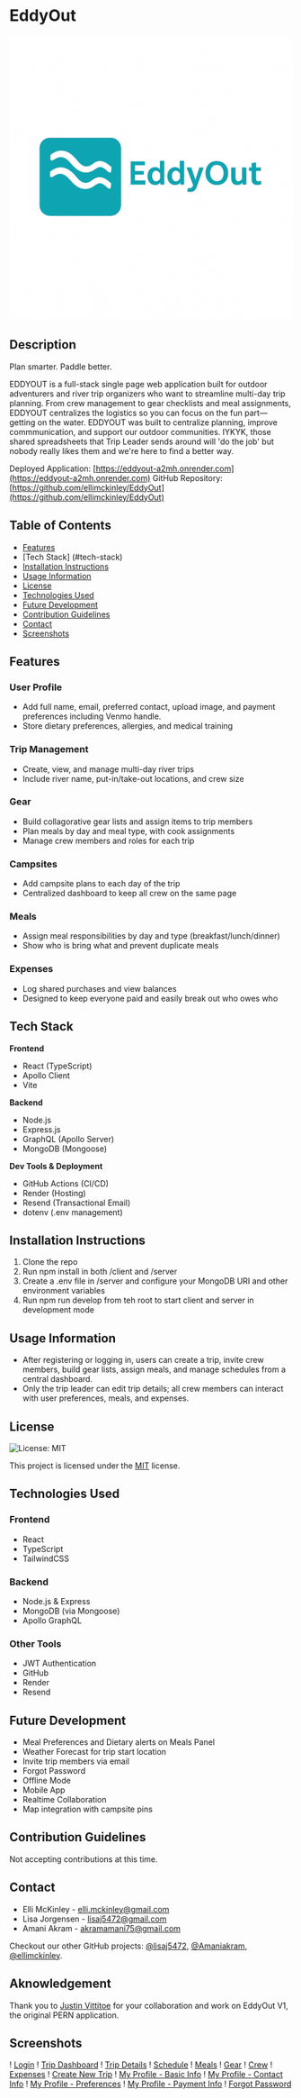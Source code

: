 # EddyOut

![Logo](./server/src/assets/Logo_EddyOut.png)

## Description

Plan smarter. Paddle better.

EDDYOUT is a full-stack single page web application built for outdoor adventurers and river trip organizers who want to streamline multi-day trip planning. From crew management to gear checklists and meal assignments, EDDYOUT centralizes the logistics so you can focus on the fun part—getting on the water. EDDYOUT was built to centralize planning, improve commmunication, and support our outdoor communities. IYKYK, those shared spreadsheets that Trip Leader sends around will 'do the job' but nobody really likes them and we're here to find a better way.

Deployed Application: [https://eddyout-a2mh.onrender.com](https://eddyout-a2mh.onrender.com)
GitHub Repository: [https://github.com/ellimckinley/EddyOut](https://github.com/ellimckinley/EddyOut)

## Table of Contents

- [Features](#features)
- [Tech Stack] (#tech-stack)
- [Installation Instructions](#installation-instructions)
- [Usage Information](#usage-information)
- [License](#license)
- [Technologies Used](#technologies-used)
- [Future Development](#future-development)
- [Contribution Guidelines](#contribution-guidelines)
- [Contact](#contact)
- [Screenshots](#screenshots)

## Features

### User Profile

- Add full name, email, preferred contact, upload image, and payment preferences including Venmo handle.
- Store dietary preferences, allergies, and medical training
<!-- - Trip leader can assign role in crew (e.g., Trip Leader, Boat Capitain, Passenger) -->

### Trip Management

- Create, view, and manage multi-day river trips
- Include river name, put-in/take-out locations, and crew size

### Gear

- Build collagorative gear lists and assign items to trip members
- Plan meals by day and meal type, with cook assignments
- Manage crew members and roles for each trip

### Campsites

- Add campsite plans to each day of the trip
- Centralized dashboard to keep all crew on the same page

### Meals

- Assign meal responsibilities by day and type (breakfast/lunch/dinner)
- Show who is bring what and prevent duplicate meals

### Expenses

- Log shared purchases and view balances
- Designed to keep everyone paid and easily break out who owes who

## Tech Stack

**Frontend**

- React (TypeScript)
- Apollo Client
- Vite

**Backend**

- Node.js
- Express.js
- GraphQL (Apollo Server)
- MongoDB (Mongoose)

**Dev Tools & Deployment**

- GitHub Actions (CI/CD)
- Render (Hosting)
- Resend (Transactional Email)
- dotenv (.env management)

## Installation Instructions

1. Clone the repo
2. Run npm install in both /client and /server
3. Create a .env file in /server and configure your MongoDB URI and other environment variables
4. Run npm run develop from teh root to start client and server in development mode

## Usage Information

- After registering or logging in, users can create a trip, invite crew members, build gear lists, assign meals, and manage schedules from a central dashboard.
- Only the trip leader can edit trip details; all crew members can interact with user preferences, meals, and expenses.

## License

![License: MIT](https://img.shields.io/badge/License-MIT-yellow.svg)

This project is licensed under the [MIT](https://opensource.org/licenses/MIT) license.

## Technologies Used

### Frontend

- React
- TypeScript
- TailwindCSS

### Backend

- Node.js & Express
- MongoDB (via Mongoose)
- Apollo GraphQL

### Other Tools

- JWT Authentication
- GitHub
- Render
- Resend

## Future Development

- Meal Preferences and Dietary alerts on Meals Panel
- Weather Forecast for trip start location
- Invite trip members via email
- Forgot Password
- Offline Mode
- Mobile App
- Realtime Collaboration
- Map integration with campsite pins

## Contribution Guidelines

Not accepting contributions at this time.

## Contact

- Elli McKinley - [elli.mckinley@gmail.com](mailto:elli.mckinley@gmail.com)
- Lisa Jorgensen - [lisaj5472@gmail.com](lisaj5472@gmail.com)
- Amani Akram - [akramamani75@gmail.com](akramamani75@gmail.com)

Checkout our other GitHub projects: [@lisaj5472](https://github.com/lisaj5472), [@Amaniakram](https://github.com/Amaniakram), [@ellimckinley](https://github.com/ellimckinley).

## Aknowledgement

Thank you to [Justin Vittitoe](https://github.com/justinvittitoe) for your collaboration and work on EddyOut V1, the original PERN application.

## Screenshots

! [Login](./server/src/assets/login.png)
! [Trip Dashboard](./server/src/assets/dashboard.png)
! [Trip Details](./server/src/assets/TripDetails.png)
! [Schedule](./server/src/assets/schedule.png)
! [Meals](./server/src/assets/mealplan.png)
! [Gear](./server/src/assets/gear.png)
! [Crew](./server/src/assets/crew.png)
! [Expenses](./server/src/assets/TripExpenses.png)
! [Create New Trip](./server/src/assets/createtrip.png)
! [My Profile - Basic Info](./server/src/assets/MPBasic.png)
! [My Profile - Contact Info](./server/src/assets/MPContact.png)
! [My Profile - Preferences](./server/src/assets/MPPreferences.png)
! [My Profile - Payment Info](./server/src/assets/MPPayment.png)
! [Forgot Password](./server/src/assets/ForgotPassword.png)
